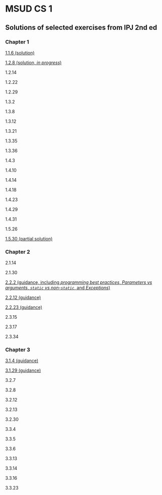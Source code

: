 # MSUD CS 1
## Solutions of selected exercises from IPJ 2nd ed
### Chapter 1
[1.1.6 (solution)](homework-solutions/usethree)

[1.2.8 (solution, _in progress_)](homework-solutions/quadratic)

1.2.14

1.2.22

1.2.29

1.3.2

1.3.8

1.3.12

1.3.21

1.3.35

1.3.36

1.4.3

1.4.10

1.4.14

1.4.18

1.4.23

1.4.29

1.4.31

1.5.26

[1.5.30 (partial solution)](homework-solutions/histogram)


### Chapter 2
2.1.14

2.1.30

[2.2.2 (guidance, including _programming best practices_, _Parameters vs arguments_, _`static` vs non-`static`_, and _Exceptions_)](homework-solutions/hyperbolic-lib)

[2.2.12 (guidance)](homework-solutions/matrix-lib)

[2.2.23 (guidance)](homework-solutions/integer-lib)

2.3.15

2.3.17

2.3.34


### Chapter 3
[3.1.4 (guidance)](homework-solutions/grayscale-histogram)

[3.1.29 (guidance)](homework-solutions/raw-picture)

3.2.7

3.2.8

3.2.12

3.2.13

3.2.30

3.3.4

3.3.5

3.3.6

3.3.13

3.3.14

3.3.16

3.3.23
